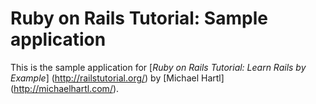 # Ruby on Rails Tutorial: Sample application

This is the sample application for [*Ruby on Rails Tutorial: Learn Rails by Example*] (http://railstutorial.org/) by [Michael Hartl] (http://michaelhartl.com/).

